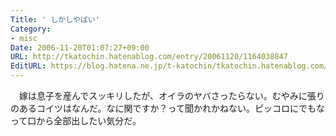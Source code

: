 ```yaml
---
Title: ' しかしやばい'
Category:
- misc
Date: 2006-11-20T01:07:27+09:00
URL: http://tkatochin.hatenablog.com/entry/20061120/1164038847
EditURL: https://blog.hatena.ne.jp/t-katochin/tkatochin.hatenablog.com/atom/entry/6653586347154755731
---
```


　嫁は息子を産んでスッキリしたが、オイラのヤバさったらない。むやみに張りのあるコイツはなんだ。なに関ですか？って聞かれかねない。ピッコロにでもなって口から全部出したい気分だ。
